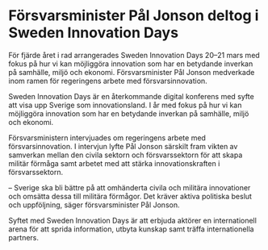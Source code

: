# Försvarsminister Pål Jonson deltog i Sweden Innovation Days

För fjärde året i rad arrangerades Sweden Innovation Days 20–21 mars med fokus på hur vi kan möjliggöra innovation som har en betydande inverkan på samhälle, miljö och ekonomi. Försvarsminister Pål Jonson medverkade inom ramen för regeringens arbete med försvarsinnovation.


Sweden Innovation Days är en återkommande digital konferens med syfte att visa upp Sverige som innovationsland. I år med fokus på hur vi kan möjliggöra innovation som har en betydande inverkan på samhälle, miljö och ekonomi.

Försvarsministern intervjuades om regeringens arbete med försvarsinnovation. I intervjun lyfte Pål Jonson särskilt fram vikten av samverkan mellan den civila sektorn och försvarssektorn för att skapa militär förmåga samt arbetet med att stärka innovationskraften i försvarssektorn.

– Sverige ska bli bättre på att omhänderta civila och militära innovationer och omsätta dessa till militära förmågor. Det kräver aktiva politiska beslut och uppföljning, säger försvarsminister Pål Jonson.

Syftet med Sweden Innovation Days är att erbjuda aktörer en internationell arena för att sprida information, utbyta kunskap samt träffa internationella partners.
